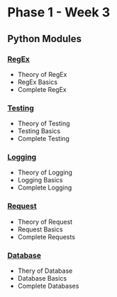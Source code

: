 # Phase 1 - Week 3

## Python Modules

### [RegEx](https://github.com/ByteAcademy-Curriculum/Python-Full-Stack/blob/master/Slides/Phase%201/Week%201/Slides/The-VS-Code-Environment.md)
* Theory of RegEx
* RegEx Basics
* Complete RegEx

### [Testing](https://github.com/ByteAcademy-Curriculum/Python-Full-Stack/blob/master/Slides/Phase%201/Week%201/Slides/Introduction-to-Computer-Science.md)
* Theory of Testing
* Testing Basics
* Complete Testing

### [Logging](https://github.com/ByteAcademy-Curriculum/Python-Full-Stack/blob/master/Slides/Phase%201/Week%201/Slides/The-BASH-Environment.md)
* Theory of Logging
* Logging Basics
* Complete Logging

### [Request](https://github.com/ByteAcademy-Curriculum/Python-Full-Stack/blob/master/Slides/Phase%201/Week%201/Slides/The-git-Environment.md)
* Theory of Request
* Request Basics
* Complete Requests

### [Database](https://github.com/ByteAcademy-Curriculum/Python-Full-Stack/blob/master/Slides/Phase%201/Week%201/Slides/The-VS-Code-Environment.md)
* Thery of Database
* Database Basics
* Complete Databases
